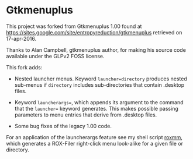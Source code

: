 # Gtkmenuplus

This project was forked from Gtkmenuplus 1.00 found at
https://sites.google.com/site/entropyreduction/gtkmenuplus
retrieved on 17-apr-2016.

Thanks to Alan Campbell, gtkmenuplus author, for making his source code
available under the GLPv2 FOSS license.

This fork adds:

 * Nested launcher menus. Keyword `launcher=directory` produces nested
   sub-menus if `directory` includes sub-directories that contain .desktop
   files.

 * Keyword `launcherargs=`, which appends its argument to the command
   that the `launcher=` keyword generates. This makes possible passing
   parameters to menu entries that derive from .desktop files.

 * Some bug fixes of the legacy 1.00 code.

For an application of the launcherargs feature see my shell script
[roxmm](https://github.com/step-/rox-filer-trove/tree/master/usr/bin/roxmm),
which generates a ROX-Filer right-click menu look-alike for a given file
or directory.
